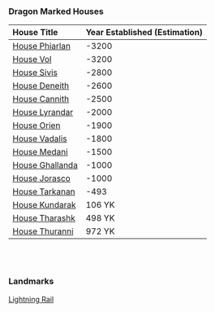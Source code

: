 ### Dragon Marked Houses

| House Title                                            | Year Established (Estimation) |
| :----------------------------------------------------- | :---------------------------- |
| [House Phiarlan](./dragon-marked-houses/phiarlan.md)   | -3200                         |
| [House Vol](./dragon-marked-houses/vol.md)             | -3200                         |
| [House Sivis](./dragon-marked-houses/sivis.md)         | -2800                         |
| [House Deneith](./dragon-marked-houses/deneith.md)     | -2600                         |
| [House Cannith](./dragon-marked-houses/cannith/cannith.md)     | -2500                         |
| [House Lyrandar](./dragon-marked-houses/lyrandar.md)   | -2000                         |
| [House Orien](./dragon-marked-houses/orien.md)         | -1900                         |
| [House Vadalis](./dragon-marked-houses/vadalis.md)     | -1800                         |
| [House Medani](./dragon-marked-houses/medani.md)       | -1500                         |
| [House Ghallanda](./dragon-marked-houses/ghallanda.md) | -1000                         |
| [House Jorasco](./dragon-marked-houses/jorasco.md)     | -1000                         |
| [House Tarkanan](./dragon-marked-houses/tarkanan.md)   | -493                          |
| [House Kundarak](./dragon-marked-houses/kundarak.md)   | 106 YK                        |
| [House Tharashk](./dragon-marked-houses/tharashk.md)   | 498 YK                        |
| [House Thuranni](./dragon-marked-houses/thuranni.md)   | 972 YK                        |

<br><br>

### Landmarks

[Lightning Rail](./lightning-rail.md)
